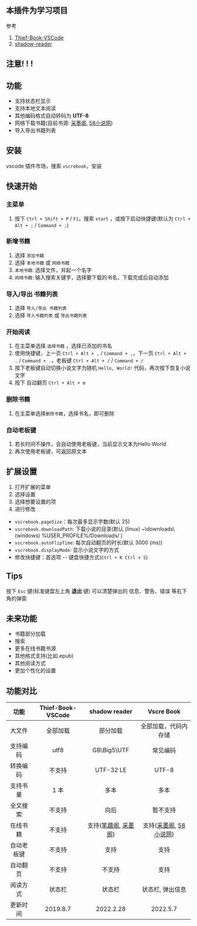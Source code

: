 ## 本插件为学习项目

参考
1. [Thief-Book-VSCode](https://github.com/cteamx/Thief-Book-VSCode)
2. [shadow-reader](https://github.com/igzhang/shadowReader)

## 注意! ! !

## 功能

- 支持状态栏显示
- 支持本地文本阅读
- 其他编码格式自动转码为 **UTF-8**
- 网络下载书籍(目前书源: [采墨阁](https://www.caimoge.net/), [58小说网](http://www.wbxsw.com/))
- 导入导出书籍列表

## 安装

vscode 插件市场，搜索 `vscrebook`，安装

## 快速开始

### 主菜单

1. 按下 `Ctrl + Shift + P` / `F1`，搜索 `start` ，或按下启动快捷键(默认为 `Ctrl + Alt + ;` / `Command + ;`)

### 新增书籍

1. 选择 `添加书籍`
2. 选择 `本地书籍` 或 `网络书籍`
3. `本地书籍`: 选择文件，并起一个名字
4. `网络书籍`: 输入搜索关键字，选择要下载的书名，下载完成后自动添加

### 导入/导出 书籍列表

1. 选择 `导入/导出 书籍列表`
2. 选择 `导入书籍列表` 或 `导出书籍列表`

### 开始阅读

1. 在主菜单选择 `选择书籍` ，选择已添加的书名
2. 使用快捷键，上一页 `Ctrl + Alt + ,` / `Command + ,`，下一页 `Ctrl + Alt + .` / `Command + .`，老板键 `Ctrl + Alt + /` / `Command + /`
3. 按下老板键自动切换小说文字为随机 `Hello, World!` 代码，再次按下恢复小说文字
4. 按下 自动翻页 `Ctrl + Alt + m` 

### 删除书籍

1. 在主菜单选择`删除书籍`，选择书名，即可删除

### 自动老板键

1. 若长时间不操作，会自动使用老板键，当前显示文本为Hello World
2. 再次使用老板键，可返回原文本

## 扩展设置

1. 打开扩展的菜单
2. 选择设置
3. 选择想要设置的项
4. 进行修改

- `vscrebook.pageSize`：每次最多显示字数(默认 25)
- `vscrebook.downloadPath`: 下载小说的目录(默认 (linux) ~\downloads\\ (windows) %USER_PROFILE%/Downloads/ )
- `vscrebook.autoFlipTime`: 每次自动翻页的时长(默认 3000 (ms))
- `vscrebook.displayMode`: 显示小说文字的方式
- 修改快捷键：首选项 -- 键盘快捷方式(`Ctrl + K Ctrl + S`)

## Tips

按下 `Esc` 键(标准键盘左上角 **退出** 键) 可以清楚弹出的 信息、警告、错误 等右下角的弹窗

## 未来功能

- 书籍部分加载
- 搜索
- 更多在线书籍书源
- 其他格式支持(比如.epub)
- 其他阅读方式
- 更加个性化的设置

## 功能对比

|    功能    | Thief-Book-VSCode |                                shadow reader                                 |                Vscre Book                |
| :--------: | :---------------: | :--------------------------------------------------------------------------: | :--------------------------------------: |
|   大文件   |     全部加载      |                                   部分加载                                   |           全部加载，代码内存储           |
|  支持编码  |       utf8        |                                 GB\Big5\UTF                                  |                 常见编码                 |
|  转换编码  |      不支持       |                                  UTF-32 LE                                   |                  UTF-8                   |
|  支持书量  |       1 本        |                                     多本                                     |                   多本                   |
|  全文搜索  |      不支持       |                                     向后                                     |                 暂不支持                 |
|  在线书籍  |      不支持       | 支持([笔趣阁](https://www.biqugee.com/), [采墨阁](https://www.caimoge.net/)) | 支持([采墨阁](https://www.caimoge.net/), [58小说网](http://www.wbxsw.com/)) |
| 自动老板键 |      不支持       |                                     支持                                     |                   支持                   |
|  自动翻页  |      不支持       |                                    不支持                                    |                   支持                   |
|  阅读方式  |      状态栏       |                                    状态栏                                    |             状态栏, 弹出信息             |
|  更新时间  |     2019.8.7      |                                  2022.2.28                                   |                2022.5.7                 |
